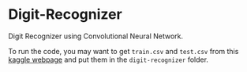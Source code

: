 # Digit-Recognizer
Digit Recognizer using Convolutional Neural Network. 

To run the code, you may want to get `train.csv` and `test.csv` from this [kaggle webpage](https://www.kaggle.com/competitions/digit-recognizer/data) and put them in the `digit-recognizer` folder.